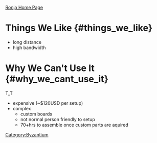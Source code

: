 [Ronja Home Page](http://ronja.twibright.com/)

# Things We Like {#things_we_like}

-   long distance
-   high bandwidth

# Why We Can't Use It {#why_we_cant_use_it}

T_T

-   expensive (\~\$120USD per setup)
-   complex
    -   custom boards
    -   not normal person friendly to setup
    -   70+hrs to assemble once custom parts are aquired

[Category:Byzantium](Category:Byzantium)
